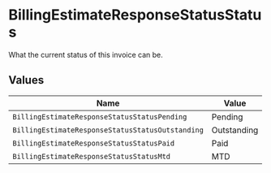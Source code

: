 # BillingEstimateResponseStatusStatus

What the current status of this invoice can be.


## Values

| Name                                             | Value                                            |
| ------------------------------------------------ | ------------------------------------------------ |
| `BillingEstimateResponseStatusStatusPending`     | Pending                                          |
| `BillingEstimateResponseStatusStatusOutstanding` | Outstanding                                      |
| `BillingEstimateResponseStatusStatusPaid`        | Paid                                             |
| `BillingEstimateResponseStatusStatusMtd`         | MTD                                              |